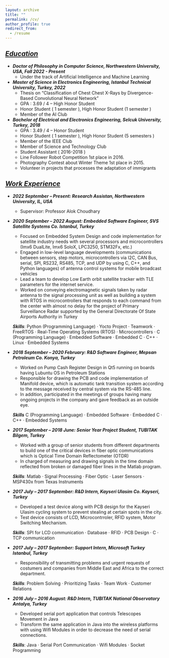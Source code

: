 ```yaml
---
layout: archive
title: ""
permalink: /cv/
author_profile: true
redirect_from:
  - /resume
---
```

<!-- {% include base_path %} -->

***<u>Education</u>***
------

*  ***Doctor of Philosophy in Computer Science, Northwestern University, USA, Fall 2022 - Present*** 
    * Under the track of Artificial Intelligence and Machine Learning
* ***Master of Science in Electronics Engineering, Istanbul Technical University, Turkey, 2022***
    * Thesis on “Classification of Chest Chest X-Rays by Divergence-Based Convolutional Neural Network”
    * GPA : 3.69 / 4 – High Honor Student
    * Honor Student ( 1 semester ), High Honor Student (1 semester )
    * Member of the AI Club 
* ***Bachelor of Electrical and Electronics Engineering, Selcuk University, Turkey, 2018***
    * GPA : 3.49 / 4 – Honor Student
    * Honor Student ( 1 semester ), High Honor Student (5 semesters )
    * Member of the IEEE Club
    * Member of Science and Technology Club
    * Student Assistant ( 2016-2018 )
    * Line Follower Robot Competition 1st place in 2016.
    * Photography Contest about Winter Theme 1st place in 2015.
    * Volunteer in projects that processes the adaptation of immigrants

***<u>Work Experience</u>***
------

* ***2022 September – Present: Research Assistan, Northwestern University, IL, USA***
  * Supervisor: Professor Alok Choudhary
* ***2020 September – 2022 August: Embedded Software Engineer, SVS Satellite Systems Co. Istanbul, Turkey***
  * Focused on Embedded System Design and code implementation for satellite industry needs with several processors and microcontrollers (Imx6 DualLite, Imx6 SoloX, LPC3250, STM32Fx, etc.)
  * Engaged in low-level language developments (communications between sensors, step motors, microcontrollers via I2C, CAN Bus, serial, SPI, RS232, RS485, TCP, and UDP by using C, C++, and Python languages) of antenna control systems for mobile broadcast vehicles
  * Lead a team to develop Low Earth orbit satellite tracker with TLE parameters for the internet service.
  * Worked on conveying electromagnetic signals taken by radar antenna to the signal processing unit as well as building a system with RTOS in microcontrollers that responds to each command from the center with almost no delay for the project of Primary Surveillance Radar supported by the General Directorate Of State Airports Authority in Turkey

  ***Skills***: Python (Programming Language) · Yocto Project · Teamwork · FreeRTOS · Real-Time Operating Systems (RTOS) · Microcontrollers · C (Programming Language) · Embedded Software · Embedded C · C++ · Linux · Embedded Systems
* ***2018 September – 2020 February: R&D Software Engineer, Mepsan Petroleum Co. Konya, Turkey***
  * Worked on Pump Cash Register Design in Qt5 running on boards having Lubuntu OS in Petroleum Stations
  * Responsible for drawing the PCB and code implementation of Manifold device, which is automatic tank transition system according to the message received by central system via the RS-485 line.
  * In addition, participated in the meetings of groups having many ongoing projects in the company and gave feedback as an outside eye.

  ***Skills*** C (Programming Language) · Embedded Software · Embedded C · C++ · Embedded Systems
* ***2017 September – 2018 June: Senior Year Project Student, TUBITAK Bilgem, Turkey***
  * Worked with a group of senior students from different departments to build one of the critical devices in fiber optic communications which is Optical Time Domain Reflectometer (OTDR)
  * In charged of measuring and drawing signals in the time domain reflected from broken or damaged fiber lines in the Matlab program.

  ***Skills***: Matlab · Signal Processing · Fiber Optic · Laser Sensors · MSP430x from Texas Instruments
* ***2017 July – 2017 September: R&D Intern, Kayseri Ulasim Co. Kayseri, Turkey***
  * Developed a test device along with PCB design for the Kayseri Ulasim cycling system to prevent stealing at certain spots in the city.
  * Test device consists of LCD, Microcontrroler, RFID system, Motor Switching Mechanism.

  ***Skills***: SPI for LCD communication · Database · RFID · PCB Design · C · TCP communication
* ***2017 July – 2017 September: Support Intern, Microsoft Turkey Istanbul, Turkey***
  * Responsibility of transmitting problems and urgent requests of costumers and companies from Middle East and Africa to the correct department.

  ***Skills***: Problem Solving · Prioritizing Tasks · Team Work · Customer Relations
* ***2016 July – 2016 August: R&D Intern, TUBITAK National Observatory Antalya, Turkey***
  * Developed serial port application that controls Telescopes Movement in Java
  * Transform the same application in Java into the wireless platforms with using Wifi Modules in order to decrease the need of serial connections.

  ***Skills***: Java · Serial Port Communication · Wifi Modules · Socket Programming


<!-- Skills
======
* Skill 1
* Skill 2
  * Sub-skill 2.1
  * Sub-skill 2.2
  * Sub-skill 2.3
* Skill 3

Publications
======
  <ul>{% for post in site.publications %}
    {% include archive-single-cv.html %}
  {% endfor %}</ul>
  
Talks
======
  <ul>{% for post in site.talks %}
    {% include archive-single-talk-cv.html %}
  {% endfor %}</ul>
  
Teaching
======
  <ul>{% for post in site.teaching %}
    {% include archive-single-cv.html %}
  {% endfor %}</ul>
  
Service and leadership
======
* Currently signed in to 43 different slack teams -->
